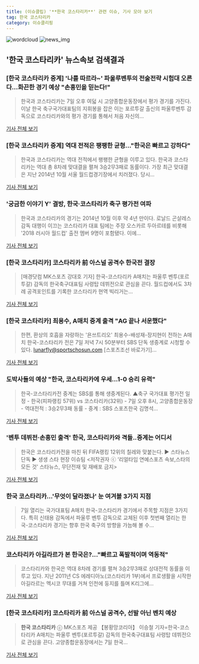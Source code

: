 ```yaml
---
title: (이슈클립) '**한국 코스타리카**' 관련 이슈, 기사 모아 보기
tag: 한국 코스타리카
category: 이슈클리핑
---
```

![wordcloud](https://s3.ap-northeast-2.amazonaws.com/lyrics101-wordcloud/2018-09-07-1536300810.png)
![news_img](https://user-images.githubusercontent.com/42597476/44507050-1206f400-a6e4-11e8-8d98-7ffbfebb353f.png)
## **'**한국 코스타리카**'** 뉴스속보 검색결과
### [**한국 코스타리카** 중계] '나를 따르라~' 파울루벤투의 전술전략 시험대 오른다...화끈한 경기 예상 "손흥민을 믿는다!"

>한국과 코스타리카는 7일 오후 여덟 시 고양종합운동장에서 평가 경기를 가진다. 이날 한국 축구국가대표팀의 지휘봉을 잡은 이는 포르투갈 출신의 파울루벤투 감독으로 코스타리카와의 평가 경기를 통해서 처음 자신의...

<a href="http://www.ksilbo.co.kr/news/articleView.html?idxno=658499" target="_blank">기사 전체 보기</a>

### [**한국 코스타리카** 중계] 역대 전적은 팽팽한 균형..."한국은 빠르고 강하다"

>한국과 코스타리카는 역대 전적에서 팽팽한 균형을 이루고 있다. 한국과 코스타리카는 역대 총 8차례 맞대결을 펼쳐 3승2무3패로 동률이다. 가장 최근 맞대결은 지난 2014년 10월 서울 월드컵경기장에서 치러졌다. 당시...

<a href="http://www.anewsa.com/detail.php?number=1368803&thread=06r02" target="_blank">기사 전체 보기</a>

### '궁금한 이야기 Y' 결방, 한국·코스타리카 축구 평가전 여파

>한국과 코스타리카의 경기는 2014년 10월 이후 약 4년 만이다. 로날드 곤살레스 감독 대행이 이끄는 코스타리카 대표 팀에는 주장 오스카르 두아르테를 비롯해 '2018 러시아 월드컵' 출전 멤버 9명이 포함됐다. 이에...

<a href="http://tvdaily.asiae.co.kr/read.php3?aid=15362811211392858002" target="_blank">기사 전체 보기</a>

### [**한국 코스타리카**] 코스타리카 前 아스널 공격수 한국전 결장

>[매경닷컴 MK스포츠 강대호 기자] 한국-코스타리카 A매치는 파울루 벤투(포르투갈) 감독의 한국축구대표팀 사령탑 데뷔전으로 관심을 끈다. 월드컵에서도 3차례 공격포인트를 기록한 코스타리카 현역 빅리거는...

<a href="http://sports.mk.co.kr/view.php?year=2018&no=565013" target="_blank">기사 전체 보기</a>

### [**한국 코스타리카**] 최용수, A매치 중계 출격 "AG 끝나 서운했다"

>한편, 환상의 호흡을 자랑하는 '욘쓰트리오' 최용수-배성재-장지현이 전하는 A매치 한국-코스타리카 전은 7일 저녁 7시 50분부터 SBS 단독 생중계로 시청할 수 있다. lunarfly@sportschosun.com [스포츠조선 바로가기]...

<a href="http://sports.chosun.com/news/ntype.htm?id=201809080100061790004686&servicedate=20180907" target="_blank">기사 전체 보기</a>

### 도박사들의 예상 "한국, 코스타리카에 우세…1-0 승리 유력"

>한국-코스타리카전 중계는 SBS를 통해 생중계된다. ▲축구 국가대표 평가전 일정 - 한국(피파랭킹 57위) vs 코스타리카(32위) - 7일 오후 8시, 고양종합운동장 - 역대전적 : 3승2무3패 동률 - 중계 : SBS 스포츠한국 김명석...

<a href="http://sports.hankooki.com/lpage/soccer/201809/sp2018090714562898040.htm" target="_blank">기사 전체 보기</a>

### '벤투 데뷔전·손흥민 출격' 한국, 코스타리카와 격돌..중계는 어디서

>한국은 코스타리카전을 마친 뒤 FIFA랭킹 12위의 칠레와 맞붙는다. ▶ 스타뉴스 단독 ▶ 생생 스타 현장 이슈팀 <저작권자 ⓒ ‘리얼타임 연예스포츠 속보,스타의 모든 것’ 스타뉴스, 무단전재 및 재배포 금지>

<a href="http://star.mt.co.kr/stview.php?no=2018090714034435185" target="_blank">기사 전체 보기</a>

### **한국 코스타리카**…'무엇이 달라졌나' 눈 여겨볼 3가지 지점

>7일 열리는 국가대표팀 A매치 한국-코스타리카 경기에서 주목할 지점은 3가지다. 특히 신태용 감독에서 파울루 벤투 감독으로 교체된 이후 첫번째 열리는 한국-코스타리카 경기는 향후 한국 축구의 방향을 가늠해 볼 수...

<a href="http://www.vop.co.kr/A00001329451.html" target="_blank">기사 전체 보기</a>

### 코스타리카 아길라르가 본 한국은?…"빠르고 폭발적이며 역동적"

>코스타리카와 한국은 역대 8차례 경기를 펼쳐 3승2무3패로 상대전적 동률을 이루고 있다. 지난 2011년 CS 에레디아노(코스타리카 1부)에서 프로생활을 시작한 아길라르는 멕시코 무대를 거쳐 인천에 둥지를 틀며 K리그에...

<a href="http://stoo.asiae.co.kr/news/naver_view.htm?idxno=2018090714133044307" target="_blank">기사 전체 보기</a>

### [**한국 코스타리카**] 코스타리카 前 아스널 공격수, 선발 아닌 벤치 예상

>**한국 코스타리카** ⓒ MK스포츠 제공 【봉황망코리아】 이승철 기자=한국-코스타리카 A매치는 파울루 벤투(포르투갈) 감독의 한국축구대표팀 사령탑 데뷔전으로 관심을 끈다. 고양종합운동장에서는 7일 한국...

<a href="http://chinafocus.co.kr/view.php?no=24747" target="_blank">기사 전체 보기</a>


